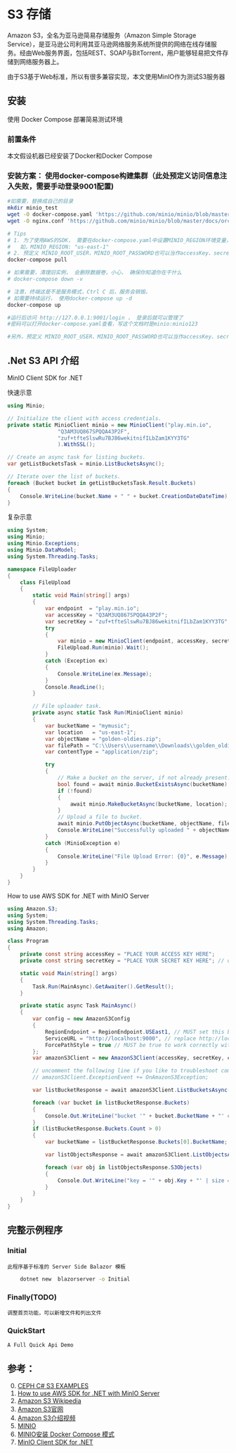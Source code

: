 # S3 存储

Amazon S3，全名为亚马逊简易存储服务（Amazon Simple Storage Service），是亚马逊公司利用其亚马逊网络服务系统所提供的网络在线存储服务。经由Web服务界面，包括REST、SOAP与BitTorrent，用户能够轻易把文件存储到网络服务器上。

由于S3基于Web标准，所以有很多兼容实现，本文使用MinIO作为测试S3服务器

## 安装
使用 Docker Compose 部署简易测试环境

### 前置条件
本文假设机器已经安装了Docker和Docker Compose

### 安装方案： 使用docker-compose构建集群（此处预定义访问信息注入失败，需要手动登录9001配置)
```bash
#如需要，替换成自己的目录
mkdir minio_test
wget -O docker-compose.yaml 'https://github.com/minio/minio/blob/master/docs/orchestration/docker-compose/docker-compose.yaml?raw=true' 
wget -O nginx.conf 'https://github.com/minio/minio/blob/master/docs/orchestration/docker-compose/nginx.conf?raw=true'

# Tips
# 1. 为了使用AWS的SDK， 需要在docker-compose.yaml中设置MINIO_REGION环境变量， 参考 https://docs.min.io/docs/how-to-use-aws-sdk-for-net-with-minio-server.html
#   如，MINIO_REGION: "us-east-1"
# 2. 预定义 MINIO_ROOT_USER、MINIO_ROOT_PASSWORD也可以当作accessKey、secretKey使用
docker-compose pull

# 如果需要，清理旧实例， 会删除数据卷，小心， 确保你知道你在干什么
# docker-compose down -v

# 注意，终端这是不是服务模式，Ctrl C 后，服务会销毁。
# 如需要持续运行， 使用docker-compose up -d
docker-compose up

#运行后访问 http://127.0.0.1:9001/login ， 登录后就可以管理了
#密码可以打开docker-compose.yaml查看，写这个文档时是minio:minio123

#另外，预定义 MINIO_ROOT_USER、MINIO_ROOT_PASSWORD也可以当作accessKey、secretKey使用
```

## .Net S3 API 介绍

MinIO Client SDK for .NET

快速示意
```c#
using Minio;

// Initialize the client with access credentials.
private static MinioClient minio = new MinioClient("play.min.io",
                "Q3AM3UQ867SPQQA43P2F",
                "zuf+tfteSlswRu7BJ86wekitnifILbZam1KYY3TG"
                ).WithSSL();

// Create an async task for listing buckets.
var getListBucketsTask = minio.ListBucketsAsync();

// Iterate over the list of buckets.
foreach (Bucket bucket in getListBucketsTask.Result.Buckets)
{
    Console.WriteLine(bucket.Name + " " + bucket.CreationDateDateTime);
}

```

复杂示意
```C#
using System;
using Minio;
using Minio.Exceptions;
using Minio.DataModel;
using System.Threading.Tasks;

namespace FileUploader
{
    class FileUpload
    {
        static void Main(string[] args)
        {
            var endpoint  = "play.min.io";
            var accessKey = "Q3AM3UQ867SPQQA43P2F";
            var secretKey = "zuf+tfteSlswRu7BJ86wekitnifILbZam1KYY3TG";
            try
            {
                var minio = new MinioClient(endpoint, accessKey, secretKey).WithSSL();
                FileUpload.Run(minio).Wait();
            }
            catch (Exception ex)
            {
                Console.WriteLine(ex.Message);
            }
            Console.ReadLine();
        }

        // File uploader task.
        private async static Task Run(MinioClient minio)
        {
            var bucketName = "mymusic";
            var location   = "us-east-1";
            var objectName = "golden-oldies.zip";
            var filePath = "C:\\Users\\username\\Downloads\\golden_oldies.mp3";
            var contentType = "application/zip";

            try
            {
                // Make a bucket on the server, if not already present.
                bool found = await minio.BucketExistsAsync(bucketName);
                if (!found)
                {
                    await minio.MakeBucketAsync(bucketName, location);
                }
                // Upload a file to bucket.
                await minio.PutObjectAsync(bucketName, objectName, filePath, contentType);
                Console.WriteLine("Successfully uploaded " + objectName );
            }
            catch (MinioException e)
            {
                Console.WriteLine("File Upload Error: {0}", e.Message);
            }
        }
    }
}
```

How to use AWS SDK for .NET with MinIO Server 
```C#
using Amazon.S3;
using System;
using System.Threading.Tasks;
using Amazon;

class Program
{
    private const string accessKey = "PLACE YOUR ACCESS KEY HERE";
    private const string secretKey = "PLACE YOUR SECRET KEY HERE"; // do not store secret key hardcoded in your production source code!

    static void Main(string[] args)
    {
        Task.Run(MainAsync).GetAwaiter().GetResult();
    }

    private static async Task MainAsync()
    {
        var config = new AmazonS3Config
        {
            RegionEndpoint = RegionEndpoint.USEast1, // MUST set this before setting ServiceURL and it should match the `MINIO_REGION` environment variable.
            ServiceURL = "http://localhost:9000", // replace http://localhost:9000 with URL of your MinIO server
            ForcePathStyle = true // MUST be true to work correctly with MinIO server
        };
        var amazonS3Client = new AmazonS3Client(accessKey, secretKey, config);

        // uncomment the following line if you like to troubleshoot communication with S3 storage and implement private void OnAmazonS3Exception(object sender, Amazon.Runtime.ExceptionEventArgs e)
        // amazonS3Client.ExceptionEvent += OnAmazonS3Exception;

        var listBucketResponse = await amazonS3Client.ListBucketsAsync();

        foreach (var bucket in listBucketResponse.Buckets)
        {
            Console.Out.WriteLine("bucket '" + bucket.BucketName + "' created at " + bucket.CreationDate);
        }
        if (listBucketResponse.Buckets.Count > 0)
        {
            var bucketName = listBucketResponse.Buckets[0].BucketName;

            var listObjectsResponse = await amazonS3Client.ListObjectsAsync(bucketName);

            foreach (var obj in listObjectsResponse.S3Objects)
            {
                Console.Out.WriteLine("key = '" + obj.Key + "' | size = " + obj.Size + " | tags = '" + obj.ETag + "' | modified = " + obj.LastModified);
            }
        }
    }
}
```

## 完整示例程序
### Initial
    此程序基于标准的 Server Side Balazor 模板
```bash
    dotnet new  blazorserver -o Initial
```
### Finally(TODO)
    调整首页功能，可以新增文件和列出文件

### QuickStart
    A Full Quick Api Demo

## 参考：
0. [CEPH C# S3 EXAMPLES](https://docs.ceph.com/en/latest/radosgw/s3/csharp/)
1. [How to use AWS SDK for .NET with MinIO Server](https://docs.min.io/docs/how-to-use-aws-sdk-for-net-with-minio-server.html)
2. [Amazon S3 Wikipedia](https://zh.wikipedia.org/wiki/Amazon_S3)
3. [Amazon S3官网](https://aws.amazon.com/cn/s3/?nc1=h_ls)
4. [Amazon S3介绍视频](https://www.youtube.com/watch?v=_I14_sXHO8U&ab_channel=AmazonWebServices)
5. [MINIO](https://min.io/)
6. [MINIO安装 Docker Compose 模式](https://docs.min.io/docs/deploy-minio-on-docker-compose.html)
7. [MinIO Client SDK for .NET](https://docs.min.io/docs/dotnet-client-quickstart-guide.html)